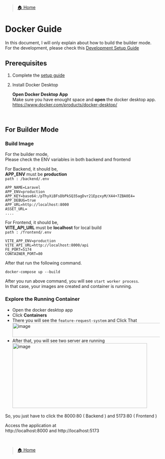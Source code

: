 > [🏠 Home](./../README.md)
 
# Docker Guide
In this document, I will only explain about how to build the builder mode.  
For the development, please check this [Development Setup Guide](./docs/development-setup-guide.md)

## Prerequisites
1. Complete the [setup guide](./setup-guide.md)
2. Install Docker Desktop

    **Open Docker Desktop App**  
    Make sure you have enought space and
    **open** the docker desktop app.  
    https://www.docker.com/products/docker-desktop/

<br/>  

## For Builder Mode

### Build Image
For the builder mode,  
Please check the ENV variables in both backend and frontend

For Backend, it should be,  
**APP_ENV** must be **production**  
`path : /backend/.env`

    APP_NAME=Laravel
    APP_ENV=production
    APP_KEY=base64:/pThyXiBFsDbPkSQ35agDvr21EpzxyM/X44+7ZBA0E4=
    APP_DEBUG=true
    APP_URL=http://localhost:8000
    ASSET_URL=
    ....

For Frontend, it should be,  
**VITE_API_URL** must be **localhost** for local build  
`path : /frontend/.env`

    VITE_APP_ENV=production
    VITE_API_URL=http://localhost:8000/api
    FE_PORT=5174
    CONTAINER_PORT=80   

After that run the following command.

    docker-compose up --build

After you run above command, you will see `start worker process`.  
In that case, your images are created and container is running.

### Explore the Running Container
- Open the docker desktop app
- Click **Containers**
- There you will see the `feature-request-system` and Click That
  <img width="607" height="46" alt="image" src="https://github.com/user-attachments/assets/805f28ff-6f59-400b-b7ea-26b5cd3f1c00" />
- After that, you will see two server are running  
  <img width="438" height="211" alt="image" src="https://github.com/user-attachments/assets/0649c504-58b6-4461-811c-200d283931bd" />

So, you just have to click the 8000:80 ( Backend ) and 5173:80 ( Frontend )

Access the application at  
  http://localhost:8000 and http://localhost:5173

<br />  

> [🏠 Home](./../README.md)
 
<br />  
<br />  
<br />  
<br />  




